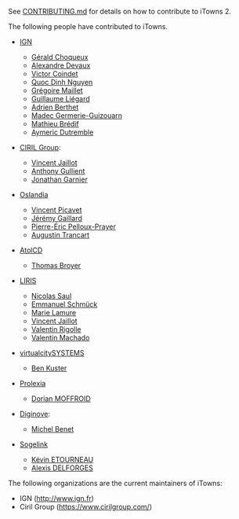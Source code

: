See [CONTRIBUTING.md](CONTRIBUTING.md) for details on how to contribute to iTowns 2.

The following people have contributed to iTowns.

* [IGN](http://www.ign.fr)
  * [Gérald Choqueux](https://github.com/gchoqueux)
  * [Alexandre Devaux](https://github.com/nosy-b)
  * [Victor Coindet](https://github.com/VictorCo)
  * [Quoc Dinh Nguyen](https://github.com/qdnguyen)
  * [Grégoire Maillet](https://github.com/gmaillet)
  * [Guillaume Liégard](https://github.com/gliegard)
  * [Adrien Berthet](https://github.com/zarov)
  * [Madec Germerie-Guizouarn](https://github.com/mgermerie)
  * [Mathieu Brédif](https://github.com/mbredif)
  * [Aymeric Dutremble](https://github.com/a-dutremble)

* [CIRIL Group](https://www.cirilgroup.com/en/):
  * [Vincent Jaillot](https://github.com/jailln)
  * [Anthony Gullient](https://github.com/AnthonyGlt)
  * [Jonathan Garnier](https://github.com/jogarnier)

* [Oslandia](http://www.oslandia.com)
  * [Vincent Picavet](https://github.com/vpicavet)
  * [Jérémy Gaillard](https://github.com/Jeremy-Gaillard)
  * [Pierre-Éric Pelloux-Prayer](https://github.com/peppsac)
  * [Augustin Trancart](https://github.com/autra)

* [AtolCD](http://www.atolcd.com)
  * [Thomas Broyer](https://github.com/tbroyer)

* [LIRIS](https://liris.cnrs.fr/)
  * [Nicolas Saul](https://github.com/NikoSaul)
  * [Emmanuel Schmück](https://github.com/EmmanuelSchmuck/)
  * [Marie Lamure](https://github.com/mlamure)
  * [Vincent Jaillot](https://github.com/jailln)
  * [Valentin Rigolle](https://github.com/Crejak)
  * [Valentin Machado](https://github.com/valentinMachado)

* [virtualcitySYSTEMS](https://www.virtualcitysystems.de/)
  * [Ben Kuster](https://github.com/bkuster)

* [Prolexia](http://prolexia.fr/)
  * [Dorian MOFFROID](https://github.com/dorian-moffroid-prolexia)

* [Diginove](http://diginove.com/index.php/fr/diginove-lexpertise-en-traitement-dimages/):
  * [Michel Benet](https://github.com/mbenevole)

* [Sogelink](https://www.sogelink.com/)
  * [Kévin ETOURNEAU](https://github.com/ketourneau)
  * [Alexis DELFORGES](https://github.com/pourfex)

The following organizations are the current maintainers of iTowns:
* IGN (http://www.ign.fr)
* Ciril Group (https://www.cirilgroup.com/)
